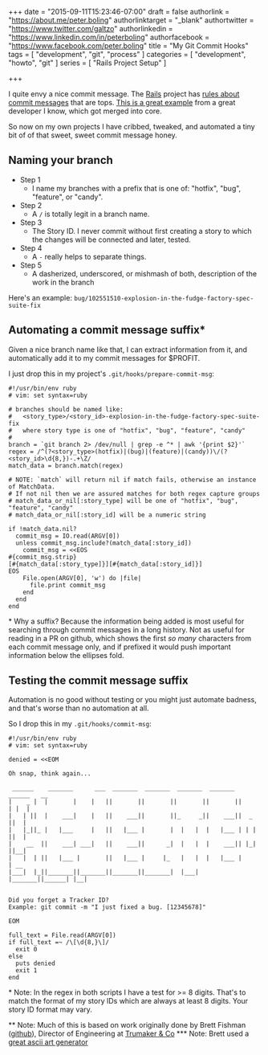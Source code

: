 +++
date = "2015-09-11T15:23:46-07:00"
draft = false
authorlink = "https://about.me/peter.boling"
authorlinktarget = "_blank"
authortwitter = "https://www.twitter.com/galtzo"
authorlinkedin = "https://www.linkedin.com/in/peterboling"
authorfacebook = "https://www.facebook.com/peter.boling"
title = "My Git Commit Hooks"
tags = [ "development", "git", "process" ]
categories = [ "development", "howto", "git" ]
series = [ "Rails Project Setup" ]

+++

I quite envy a nice commit message.  The [Rails](https://github.com/rails/rails) project has [rules about commit messages](http://edgeguides.rubyonrails.org/contributing_to_ruby_on_rails.html#commit-your-changes) that are tops. [This is a great example](https://github.com/pboling/rails/commit/bec65fa261b9803c19edbbe9dc89836e1edf78c7) from a great developer I know, which got merged into core.

So now on my own projects I have cribbed, tweaked, and automated a tiny bit of of that sweet, sweet commit message honey.

## Naming your branch

* Step 1
  - I name my branches with a prefix that is one of: "hotfix", "bug", "feature", or "candy".
* Step 2
  - A `/` is totally legit in a branch name.
* Step 3
  - The Story ID.  I never commit without first creating a story to which the changes will be connected and later, tested.
* Step 4
  - A `-` really helps to separate things.
* Step 5
  - A dasherized, underscored, or mishmash of both, description of the work in the branch

Here's an example: `bug/102551510-explosion-in-the-fudge-factory-spec-suite-fix`

## Automating a commit message suffix\*

Given a nice branch name like that, I can extract information from it, and automatically add it to my commit messages for $PROFIT.

I just drop this in my project's `.git/hooks/prepare-commit-msg`:

```
#!/usr/bin/env ruby
# vim: set syntax=ruby

# branches should be named like:
#	<story_type>/<story_id>-explosion-in-the-fudge-factory-spec-suite-fix
#	where story type is one of "hotfix", "bug", "feature", "candy"
#
branch = `git branch 2> /dev/null | grep -e ^* | awk '{print $2}'`
regex = /^(?<story_type>(hotfix)|(bug)|(feature)|(candy))\/(?<story_id>\d{8,})-.+\Z/
match_data = branch.match(regex)

# NOTE: `match` will return nil if match fails, otherwise an instance of MatchData.
# If not nil then we are assured matches for both regex capture groups
# match_data_or_nil[:story_type] will be one of "hotfix", "bug", "feature", "candy"
# match_data_or_nil[:story_id] will be a numeric string

if !match_data.nil?
  commit_msg = IO.read(ARGV[0])
  unless commit_msg.include?(match_data[:story_id])
    commit_msg = <<EOS
#{commit_msg.strip}
[#{match_data[:story_type]}][#{match_data[:story_id]}]
EOS
    File.open(ARGV[0], 'w') do |file|
      file.print commit_msg
    end
  end
end
```
\* Why a suffix?  Because the information being added is most useful for searching through commit messages in a long history.  Not as useful for reading in a PR on github, which shows the first *so many* characters from each commit message only, and if prefixed it would push important information below the ellipses fold.

## Testing the commit message suffix

Automation is no good without testing or you might just automate badness, and that's worse than no automation at all.

So I drop this in my `.git/hooks/commit-msg`:

```
#!/usr/bin/env ruby
# vim: set syntax=ruby

denied = <<EOM

Oh snap, think again...

 ______    _______      ___  _______  _______  _______  _______  ______   __
|    _ |  |       |    |   ||       ||       ||       ||       ||      | |  |
|   | ||  |    ___|    |   ||    ___||       ||_     _||    ___||  _    ||  |
|   |_||_ |   |___     |   ||   |___ |       |  |   |  |   |___ | | |   ||  |
|    __  ||    ___| ___|   ||    ___||      _|  |   |  |    ___|| |_|   ||__|
|   |  | ||   |___ |       ||   |___ |     |_   |   |  |   |___ |       | __
|___|  |_||_______||_______||_______||_______|  |___|  |_______||______| |__|


Did you forget a Tracker ID?
Example: git commit -m "I just fixed a bug. [12345678]"

EOM

full_text = File.read(ARGV[0])
if full_text =~ /\[\d{8,}\]/
  exit 0
else
  puts denied
  exit 1
end
```

\* Note: In the regex in both scripts I have a test for >= 8 digits.  That's to match the format of my story IDs which are always at least 8 digits.  Your story ID format may vary.

\*\* Note: Much of this is based on work originally done by Brett Fishman ([github](https://github.com/brettfishman)), Director of Engineering at [Trumaker &amp; Co](http://www.trumaker.com/)
\*\*\* Note: Brett used a [great ascii art generator](http://patorjk.com/software/taag/#p=display&f=Graffiti&t=Type%20Something%20)
